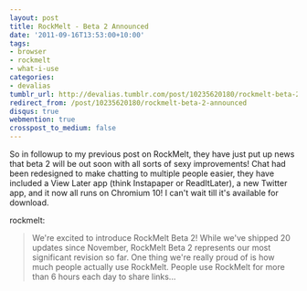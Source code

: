 ```yaml
---
layout: post
title: RockMelt - Beta 2 Announced
date: '2011-09-16T13:53:00+10:00'
tags:
- browser
- rockmelt
- what-i-use
categories:
- devalias
tumblr_url: http://devalias.tumblr.com/post/10235620180/rockmelt-beta-2-announced
redirect_from: /post/10235620180/rockmelt-beta-2-announced
disqus: true
webmention: true
crosspost_to_medium: false
---
```

So in followup to my previous post on RockMelt, they have just put up news that beta 2 will be out soon with all sorts of sexy improvements! Chat had been redesigned to make chatting to multiple people easier, they have included a View Later app (think Instapaper or ReadItLater), a new Twitter app, and it now all runs on Chromium 10! I can't wait till it's available for download.

rockmelt:
> We're excited to introduce RockMelt Beta 2! While we've shipped 20 updates since November, RockMelt Beta 2 represents our most significant revision so far. One thing we're really proud of is how much people actually use RockMelt. People use RockMelt for more than 6 hours each day to share links...
